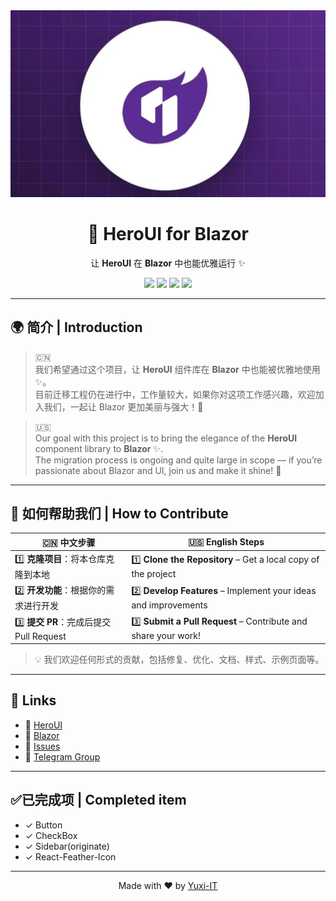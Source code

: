 ﻿<img src="blazor.jpg"/>
<h1 align="center">💫 HeroUI for Blazor</h1>

<p align="center">
    让 <strong>HeroUI</strong> 在 <strong>Blazor</strong> 中也能优雅运行 ✨  
</p>

<p align="center">
  <a href="https://github.com/heroui-inc/heroui"><img src="https://img.shields.io/badge/HeroUI-%230ea5e9.svg?logo=react&logoColor=white" /></a>
  <a href="https://github.com/dotnet/blazor"><img src="https://img.shields.io/badge/Blazor-%235C2D91.svg?logo=blazor&logoColor=white" /></a>
  <a href="https://github.com/yuxi-IT/heroui4blazor/stargazers"><img src="https://img.shields.io/github/stars/yuxi-IT/heroui4blazor?style=social" /></a>
  <a href="https://github.com/yuxi-IT/heroui4blazor/forks"><img src="https://img.shields.io/github/forks/yuxi-IT/heroui4blazor?style=social" /></a>
</p>

---

## 🌍 简介 | Introduction

> 🇨🇳  
> 我们希望通过这个项目，让 **HeroUI** 组件库在 **Blazor** 中也能被优雅地使用 ✨。  
> 目前迁移工程仍在进行中，工作量较大，如果你对这项工作感兴趣，欢迎加入我们，一起让 Blazor 更加美丽与强大！💪  

> 🇺🇸  
> Our goal with this project is to bring the elegance of the **HeroUI** component library to **Blazor** ✨.  
> The migration process is ongoing and quite large in scope — if you’re passionate about Blazor and UI, join us and make it shine! 💪  

---

## 🤝 如何帮助我们 | How to Contribute

| 🇨🇳 中文步骤 | 🇺🇸 English Steps |
|--------------|----------------|
| 1️⃣ **克隆项目**：将本仓库克隆到本地 | 1️⃣ **Clone the Repository** – Get a local copy of the project |
| 2️⃣ **开发功能**：根据你的需求进行开发 | 2️⃣ **Develop Features** – Implement your ideas and improvements |
| 3️⃣ **提交 PR**：完成后提交 Pull Request | 3️⃣ **Submit a Pull Request** – Contribute and share your work! |

> 💡 我们欢迎任何形式的贡献，包括修复、优化、文档、样式、示例页面等。

---

## 🔗 Links

- 🧩 [HeroUI](https://github.com/heroui-inc/heroui)  
- 🧱 [Blazor](https://github.com/dotnet/blazor)  
- 🧭 [Issues](https://github.com/yuxi-IT/heroui4blazor/issues)  
- 💬 [Telegram Group](https://t.me/YuxiIT)

---

## ✅已完成项 | Completed item
- ✓ Button
- ✓ CheckBox
- ✓ Sidebar(originate)
- ✓ React-Feather-Icon
---

<p align="center">
  Made with ❤️ by <a href="https://github.com/yuxi-IT">Yuxi-IT</a>
</p>
